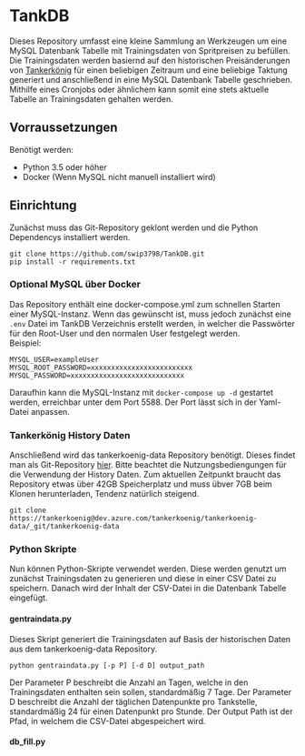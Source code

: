 # TankDB

Dieses Repository umfasst eine kleine Sammlung an Werkzeugen um eine MySQL Datenbank Tabelle mit Trainingsdaten von Spritpreisen zu befüllen. Die Trainingsdaten werden basiernd auf den historischen Preisänderungen von [Tankerkönig](https://creativecommons.tankerkoenig.de/) für einen beliebigen Zeitraum und eine beliebige Taktung generiert und anschließend in eine MySQL Datenbank Tabelle geschrieben. Mithilfe eines Cronjobs oder ähnlichem kann somit eine stets aktuelle Tabelle an Trainingsdaten gehalten werden.

## Vorraussetzungen
Benötigt werden:
* Python 3.5 oder höher
* Docker (Wenn MySQL nicht manuell installiert wird)

## Einrichtung
Zunächst muss das Git-Repository geklont werden und die Python Dependencys installiert werden.
```
git clone https://github.com/swip3798/TankDB.git
pip install -r requirements.txt
```
### Optional MySQL über Docker
Das Repository enthält eine docker-compose.yml zum schnellen Starten einer MySQL-Instanz. Wenn das gewünscht ist, muss jedoch zunächst eine ```.env``` Datei im TankDB Verzeichnis erstellt werden, in welcher die Passwörter für den Root-User und den normalen User festgelegt werden.  
Beispiel:
```
MYSQL_USER=exampleUser
MYSQL_ROOT_PASSWORD=xxxxxxxxxxxxxxxxxxxxxxxxx
MYSQL_PASSWORD=xxxxxxxxxxxxxxxxxxxxxxxxxxxx
```
Daraufhin kann die MySQL-Instanz mit ```docker-compose up -d``` gestartet werden, erreichbar unter dem Port 5588. Der Port lässt sich in der Yaml-Datei anpassen.
### Tankerkönig History Daten
Anschließend wird das tankerkoenig-data Repository benötigt. Dieses findet man als Git-Repository [hier](https://dev.azure.com/tankerkoenig/_git/tankerkoenig-data). Bitte beachtet die Nutzungsbediengungen für die Verwendung der History Daten. Zum aktuellen Zeitpunkt braucht das Repository etwas über 42GB Speicherplatz und muss übver 7GB beim Klonen herunterladen, Tendenz natürlich steigend.
```
git clone https://tankerkoenig@dev.azure.com/tankerkoenig/tankerkoenig-data/_git/tankerkoenig-data
```
### Python Skripte
Nun können Python-Skripte verwendet werden. Diese werden genutzt um zunächst Trainingsdaten zu generieren und diese in einer CSV Datei zu speichern. Danach wird der Inhalt der CSV-Datei in die Datenbank Tabelle eingefügt.
#### gentraindata.py
Dieses Skript generiert die Trainingsdaten auf Basis der historischen Daten aus dem tankerkoenig-data Repository. 
```
python gentraindata.py [-p P] [-d D] output_path
```
Der Parameter P beschreibt die Anzahl an Tagen, welche in den Trainingsdaten enthalten sein sollen, standardmäßig 7 Tage. Der Parameter D beschreibt die Anzahl der täglichen Datenpunkte pro Tankstelle, standardmäßig 24 für einen Datenpunkt pro Stunde. Der Output Path ist der Pfad, in welchem die CSV-Datei abgespeichert wird.
#### db_fill.py
